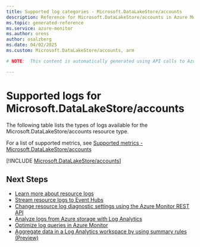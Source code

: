 ```yaml
---
title: Supported log categories - Microsoft.DataLakeStore/accounts
description: Reference for Microsoft.DataLakeStore/accounts in Azure Monitor Logs.
ms.topic: generated-reference
ms.service: azure-monitor
ms.author: orens
author: osalzberg
ms.date: 04/02/2025
ms.custom: Microsoft.DataLakeStore/accounts, arm

# NOTE:  This content is automatically generated using API calls to Azure. Any edits made on these files will be overwritten in the next run of the script. 

---
```





# Supported logs for Microsoft.DataLakeStore/accounts  
The following table lists the types of logs available for the Microsoft.DataLakeStore/accounts resource type.
  
  
  
For a list of supported metrics, see [Supported metrics - Microsoft.DataLakeStore/accounts](../supported-metrics/microsoft-datalakestore-accounts-metrics.md)  
  

  
[!INCLUDE [Microsoft.DataLakeStore/accounts](~/reusable-content/ce-skilling/azure/includes/azure-monitor/reference/logs/microsoft-datalakestore-accounts-logs-include.md)]  
  

## Next Steps

* [Learn more about resource logs](/azure/azure-monitor/essentials/platform-logs-overview)
* [Stream resource logs to Event Hubs](/azure/azure-monitor/essentials/resource-logs#send-to-azure-event-hubs)
* [Change resource log diagnostic settings using the Azure Monitor REST API](/rest/api/monitor/diagnosticsettings)
* [Analyze logs from Azure storage with Log Analytics](/azure/azure-monitor/essentials/resource-logs#send-to-log-analytics-workspace)
* [Optimize log queries in Azure Monitor](/azure/azure-monitor/logs/query-optimization)
* [Aggregate data in a Log Analytics workspace by using summary rules (Preview)](/azure/azure-monitor/logs/summary-rules)